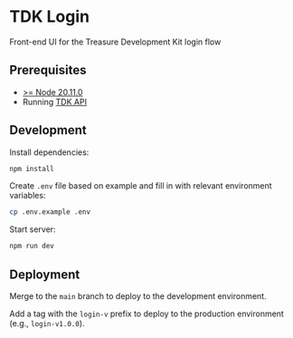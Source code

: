 # TDK Login

Front-end UI for the Treasure Development Kit login flow

## Prerequisites

- [>= Node 20.11.0](https://nodejs.org/en)
- Running [TDK API](../api)

## Development

Install dependencies:

```bash
npm install
```

Create `.env` file based on example and fill in with relevant environment variables:

```bash
cp .env.example .env
```

Start server:

```bash
npm run dev
```

## Deployment

Merge to the `main` branch to deploy to the development environment.

Add a tag with the `login-v` prefix to deploy to the production environment (e.g., `login-v1.0.0`).
